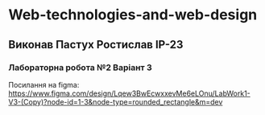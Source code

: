 # Web-technologies-and-web-design
## Виконав Пастух Ростислав ІР-23
### Лабораторна робота №2 Варіант 3
Посилання на figma: https://www.figma.com/design/Lqew3BwEcwxxevMe6eLOnu/LabWork1-V3-(Copy)?node-id=1-3&node-type=rounded_rectangle&m=dev

